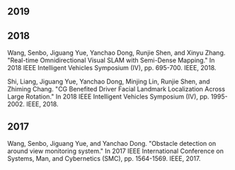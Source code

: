 

## 2019


## 2018

Wang, Senbo, Jiguang Yue, Yanchao Dong, Runjie Shen, and Xinyu Zhang. "Real-time Omnidirectional Visual SLAM with Semi-Dense Mapping." In 2018 IEEE Intelligent Vehicles Symposium (IV), pp. 695-700. IEEE, 2018.

Shi, Liang, Jiguang Yue, Yanchao Dong, Minjing Lin, Runjie Shen, and Zhiming Chang. "CG Benefited Driver Facial Landmark Localization Across Large Rotation." In 2018 IEEE Intelligent Vehicles Symposium (IV), pp. 1995-2002. IEEE, 2018.

## 2017


Wang, Senbo, Jiguang Yue, and Yanchao Dong. "Obstacle detection on around view monitoring system." In 2017 IEEE International Conference on Systems, Man, and Cybernetics (SMC), pp. 1564-1569. IEEE, 2017.